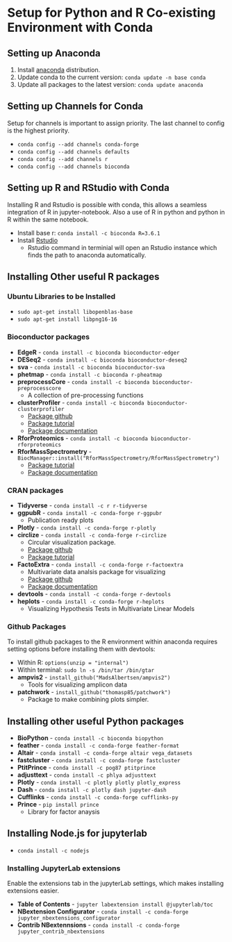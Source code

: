 # Setup for Python and R Co-existing Environment with Conda


## Setting up Anaconda
1. Install [anaconda](https://www.anaconda.com/distribution/) distribution.
2. Update conda to the current version: ```conda update -n base conda```
3. Update all packages to the latest version: ```conda update anaconda```

## Setting up Channels for Conda
Setup for channels is important to assign priority. The last channel to config is the highest priority.

- ```conda config --add channels conda-forge```
- ```conda config --add channels defaults```
- ```conda config --add channels r```
- ```conda config --add channels bioconda```

## Setting up R and RStudio with Conda
Installing R and Rstudio is possible with conda, this allows a seamless integration of R in jupyter-notebook. Also a use of R in python and python in R within the same notebook.
- Install base r: ```conda install -c bioconda R=3.6.1```
- Install [Rstudio](https://rstudio.com/products/rstudio/download/)
  - Rstudio command in terminial will open an Rstudio instance which finds the path to anaconda automatically.


## Installing Other useful R packages
### Ubuntu Libraries to be Installed
- ```sudo apt-get install libopenblas-base```
- ```sudo apt-get install libpng16-16```

### Bioconductor packages
- **EdgeR** - ```conda install -c bioconda bioconductor-edger```
- **DESeq2** - ```conda install -c bioconda bioconductor-deseq2```
- **sva** - ```conda install -c bioconda bioconductor-sva```
- **phetmap** - ```conda install -c bioconda r-pheatmap```
- **preprocessCore** - ```conda install -c bioconda bioconductor-preprocesscore```
  - A collection of pre-processing functions
- **clusterProfiler** - ```conda install -c bioconda bioconductor-clusterprofiler```
  - [Package github](https://github.com/YuLab-SMU/clusterProfiler)
  - [Package tutorial](https://yulab-smu.github.io/clusterProfiler-book/)
  - [Package documentation](https://guangchuangyu.github.io/software/clusterProfiler/documentation/)
- **RforProteomics** - ```conda install -c bioconda bioconductor-rforproteomics```
- **RforMassSpectrometry** - ```BiocManager::install("RforMassSpectrometry/RforMassSpectrometry")```
  - [Package tutorial](https://www.rformassspectrometry.org/)
  - [Package documentation](https://rformassspectrometry.github.io/RforMassSpectrometry/index.html)

### CRAN packages
- **Tidyverse** - ```conda install -c r r-tidyverse```
- **ggpubR** - ```conda install -c conda-forge r-ggpubr```
  - Publication ready plots
- **Plotly** - ```conda install -c conda-forge r-plotly```
- **circlize** - ```conda install -c conda-forge r-circlize```
  - Circular visualization package.
  - [Package github](https://github.com/jokergoo/circlize)
  - [Package tutorial](https://jokergoo.github.io/circlize_book/book/)
- **FactoExtra** - ```conda install -c conda-forge r-factoextra```
  - Multivariate data analsis package for visualizing
  - [Package github](https://github.com/kassambara/factoextra)
  - [Package documentation](https://rpkgs.datanovia.com/factoextra/index.html)
- **devtools** - ```conda install -c conda-forge r-devtools```
- **heplots** - ```conda install -c conda-forge r-heplots```
  - Visualizing Hypothesis Tests in Multivariate Linear Models

### Github Packages
To install github packages to the R environment within anaconda requires setting options before installing them with devtools:
- Within R: ```options(unzip = "internal")```
- Within terminal: ```sudo ln -s /bin/tar /bin/gtar```
- **ampvis2** - ```install_github("MadsAlbertsen/ampvis2")```
  - Tools for visualizing amplicon data
- **patchwork** - ```install_github("thomasp85/patchwork")```
  - Package to make combining plots simpler.


## Installing other useful Python packages

- **BioPython** - ```conda install -c bioconda biopython```
- **feather** - ```conda install -c conda-forge feather-format```
- **Altair** - ```conda install -c conda-forge altair vega_datasets```
- **fastcluster** - ```conda install -c conda-forge fastcluster```
- **PtitPrince** - ```conda install -c pog87 ptitprince```
- **adjusttext** - ```conda install -c phlya adjusttext```
- **Plotly** - ```conda install -c plotly plotly plotly_express```
- **Dash** - ```conda install -c plotly dash jupyter-dash```
- **Cufflinks** - ```conda install -c conda-forge cufflinks-py```
- **Prince** - ```pip install prince```
  - Library for factor anaysis
  
## Installing Node.js for jupyterlab
- ```conda install -c nodejs```

### Installing JupyterLab extensions
Enable the extensions tab in the jupyterLab settings, which makes installing extensions easier.

- **Table of Contents** - ```jupyter labextension install @jupyterlab/toc```
- **NBextension Configurator** - ```conda install -c conda-forge jupyter_nbextensions_configurator```
- **Contrib NBextennsions** - ```conda install -c conda-forge jupyter_contrib_nbextensions```
